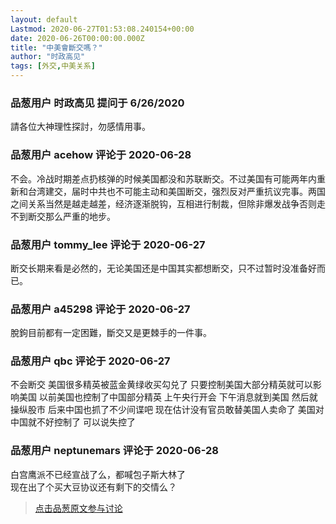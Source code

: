 ```yaml
---
layout: default
Lastmod: 2020-06-27T01:53:08.240154+00:00
date: 2020-06-26T00:00:00.000Z
title: "中美會斷交嗎？"
author: "时政高见"
tags: [外交,中美关系]
---
```



### 品葱用户 **时政高见** 提问于 6/26/2020
    
請各位大神理性探討，勿感情用事。
    
                

### 品葱用户 **acehow** 评论于 2020-06-28
        
不会。冷战时期差点扔核弹的时候美国都没和苏联断交。不过美国有可能两年内重新和台湾建交，届时中共也不可能主动和美国断交，强烈反对严重抗议完事。两国之间关系当然是越走越差，经济逐渐脱钩，互相进行制裁，但除非爆发战争否则走不到断交那么严重的地步。
        
                

### 品葱用户 **tommy_lee** 评论于 2020-06-27
        
断交长期来看是必然的，无论美国还是中国其实都想断交，只不过暂时没准备好而已。
        
                

### 品葱用户 **a45298** 评论于 2020-06-27
        
脫鉤目前都有一定困難，斷交又是更棘手的一件事。
        
                

### 品葱用户 **qbc** 评论于 2020-06-27
        
不会断交 美国很多精英被蓝金黄绿收买勾兑了 只要控制美国大部分精英就可以影响美国 以前美国也控制了中国部分精英 上午央行开会 下午消息就到美国 然后就操纵股市 后来中国也抓了不少间谍吧 现在估计没有官员敢替美国人卖命了 美国对中国就不好控制了 可以说失控了
        
                

### 品葱用户 **neptunemars** 评论于 2020-06-28
        
白宫鹰派不已经宣战了么，都喊包子斯大林了  
现在出了个买大豆协议还有剩下的交情么？
        
                





> [点击品葱原文参与讨论](https://pincong.rocks/question/27755)

